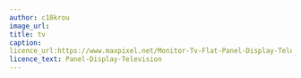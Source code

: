 ```yaml
---
author: c18krou
image_url: 
title: tv
caption: 
licence_url:https://www.maxpixel.net/Monitor-Tv-Flat-Panel-Display-Television-155158 
licence_text: Panel-Display-Television
---
```

